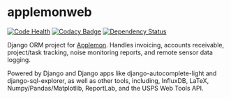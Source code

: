 # applemonweb

[![Code Health](https://landscape.io/github/daradib/applemonweb/master/landscape.svg?style=flat)](https://landscape.io/github/daradib/applemonweb/master)
[![Codacy Badge](https://api.codacy.com/project/badge/Grade/0185fe71601d465b9dea07709f2ddeb4)](https://www.codacy.com/app/dara/applemonweb)
[![Dependency Status](https://www.versioneye.com/user/projects/57e022566dfcd00047c51e76/badge.svg?style=flat)](https://www.versioneye.com/user/projects/57e022566dfcd00047c51e76)

Django ORM project for [Applemon](https://applemon.com/).
Handles invoicing, accounts receivable, project/task tracking,
noise monitoring reports, and remote sensor data logging.

Powered by Django and Django apps like django-autocomplete-light and
django-sql-explorer, as well as other tools, including,
InfluxDB, LaTeX, Numpy/Pandas/Matplotlib, ReportLab, and the
USPS Web Tools API.
